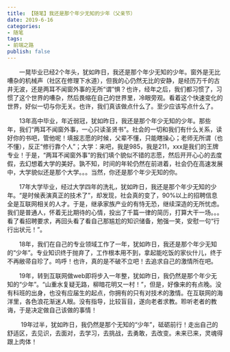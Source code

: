 ```yaml
---
title: 【随笔】我还是那个年少无知的少年（父亲节）
date: 2019-6-16
categories: 
- 随笔
tags: 
- 前端之路
publish: false
---
```

<Meting 
    server="netease"
    type="playlist"
    mid="7604629"
    :lrc-type="3"
    theme="#ff0a87"
    order="random"
    mini=false
    fixed=true
    listFolded=true
    volume=0.1
/>


&emsp;&emsp;一晃毕业已经2个年头，犹如昨日，我还是那个年少无知的少年。窗外是无比嘈杂的机械声（社区在修理下水道），但我的心仍然无比的安静，是经历万千的古井无波，还是两耳不闻窗外事的无所“谓”惧？也许，经年之后，我们都习惯了，习惯了这个世界的嘈杂，然后畏缩在自己的世界里，冷眼旁观。看着这个快速变化的世界，好似一切与你无关。也许，我们真该做点什么了。至少应该写点什么了。

&emsp;&emsp;13年高中毕业，年近弱冠，犹如昨日，我还是那个年少无知的少年。那些年，我们“两耳不闻窗外事，一心只读圣贤书”。社会的一切和我们有什么关系，读好你的书吧，管他呢！填报志愿的时候，父辈不懂，只能瞎操心；老师无所谓（也不懂），反正“修行靠个人”；大学：来吧，我是985，我是211，xxx是我们的王牌专业！于是，“两耳不闻窗外事”的我们填个貌似不错的志愿，然后开开心心的去度假，去幻想着大学的美好。孰不知，时间的年轮仍然在前进着，社会仍在高速发展中，大学貌似还是那个大学。。。当然，你还是那个年少无知的你。

 &emsp;&emsp;17年大学毕业，经过大学四年的洗礼，犹如昨日，我还是那个年少无知的少年。“是时候表演真正的技术了”，却发现，社会真的变了，90%以上的招聘信息全是互联网相关的人才。于是，继承家族产业的有恃无恐，继续深造的无所忧虑。我们是普通人，怀着无比期待的心情，投出了千篇一律的简历，打算大干一场。。。看了看招聘要求，再回头看了看自己那尴尬的知识储备，勉强一笑，安慰一句“行行出状元！”。
 
 &emsp;&emsp;18年，我们在自己的专业领域工作了一年，犹如昨日，我还是那个年少无知的“少年”。专业知识终于抛弃了，工作根本用不到，拿起能吃饭的家伙什儿，终于不再敝帚自珍了。呜呼！也许，真的是不破不立吧！去追求自己的激情所在吧。
 
 &emsp;&emsp;19年，转到互联网做web即将步入一年整，犹如昨日，我仍然是那个年少无知的“少年”。“山重水复疑无路，柳暗花明又一村！”，但是，好像来的有点晚。没有科班的出身，也没有应届生的起点，你拥有的只有对技术的激情。在互联网的海洋里，各色浪花渐迷人眼。没有指导，比较盲目，遂向老者求教。聆听老者的教诲，于是决定做自己该做的事情！
 
&emsp;&emsp; 19年过半，犹如昨日，我仍然是那个无知的“少年”，砥砺前行！走出自己的舒适区，去见识，去面对，去学习，去挑战，去勇敢，去改变。未来已来，灵魂得跟上肉体！
